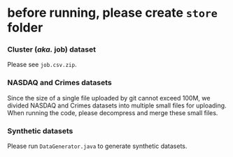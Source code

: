 # before running, please create `store` folder

### Cluster (*aka.* job) dataset

Please see `job.csv.zip`.

### NASDAQ and Crimes datasets

Since the size of a single file uploaded by git cannot exceed 100M, we divided NASDAQ and Crimes datasets into multiple small files for uploading. When running the code, please decompress and merge these small files.

### Synthetic datasets

Please run `DataGenerator.java` to generate synthetic datasets.